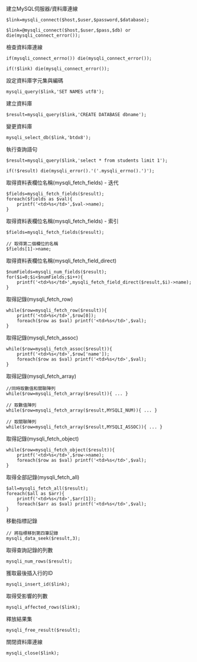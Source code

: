 建立MySQL伺服器/資料庫連線
```
$link=mysqli_connect($host,$user,$password,$database);
```

```
$link=@mysqli_connect($host,$user,$pass,$db) or die(mysqli_connect_error());
```

檢查資料庫連線
```
if(mysqli_connect_errno()) die(mysqli_connect_error());
```

```
if(!$link) die(mysqli_connect_error());
```

設定資料庫字元集與編碼
```
mysqli_query($link,'SET NAMES utf8');
```

建立資料庫
```
$result=mysqli_query($link,'CREATE DATABASE dbname');
```

變更資料庫
```
mysqli_select_db($link,'btdx8');
```

執行查詢語句
```
$result=mysqli_query($link,'select * from students limit 1');

if(!$result) die(mysqli_error().'('.mysqli_errno().')');
```

取得資料表欄位名稱(mysqli_fetch_fields) - 迭代
```
$fields=mysqli_fetch_fields($result);
foreach($fields as $val){
	printf('<td>%s</td>',$val->name);
}
```

取得資料表欄位名稱(mysqli_fetch_fields) - 索引
```
$fields=mysqli_fetch_fields($result);

// 取得第二個欄位的名稱
$fields[1]->name;
```

取得資料表欄位名稱(mysqli_fetch_field_direct)
```
$numFields=mysqli_num_fields($result);
for($i=0;$i<$numFields;$i++){
	printf('<td>%s</td>',mysqli_fetch_field_direct($result,$i)->name);
}
```

取得記錄(mysqli_fetch_row)
```
while($row=mysqli_fetch_row($result)){
	printf('<td>%s</td>',$row[0]);
	foreach($row as $val) printf('<td>%s</td>',$val);
}
```

取得記錄(mysqli_fetch_assoc)
```
while($row=mysqli_fetch_assoc($result)){
	printf('<td>%s</td>',$row['name']);
	foreach($row as $val) printf('<td>%s</td>',$val);
}
```

取得記錄(mysqli_fetch_array)
```
//同時取數值和關聯陣列
while($row=mysqli_fetch_array($result)){ ... }
```

```
// 取數值陣列
while($row=mysqli_fetch_array($result,MYSQLI_NUM)){ ... }
```

```
// 取關聯陣列
while($row=mysqli_fetch_array($result,MYSQLI_ASSOC)){ ... }
```

取得記錄(mysqli_fetch_object)
```
while($row=mysqli_fetch_object($result)){
	printf('<td>%s</td>',$row->name);
	foreach($row as $val) printf('<td>%s</td>',$val);
}
```

取得全部記錄(mysqli_fetch_all)
```
$all=mysqli_fetch_all($result);
foreach($all as $arr){
	printf('<td>%s</td>',$arr[1]);
	foreach($arr as $val) printf('<td>%s</td>',$val);
}
```

移動指標記錄
```
// 將指標移到第四筆記錄
mysqli_data_seek($result,3);
```

取得查詢記錄的列數
```
mysqli_num_rows($result);
```

獲取最後插入行的ID
```
mysqli_insert_id($link);
```

取得受影響的列數
```
mysqli_affected_rows($link);
```

釋放結果集
```
mysqli_free_result($result);
```

關閉資料庫連線
```
mysqli_close($link);
```